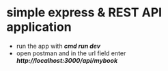 # simple express & REST API application
* run the app with ***cmd run dev***
* open postman and in the url field enter ***http://localhost:3000/api/mybook***